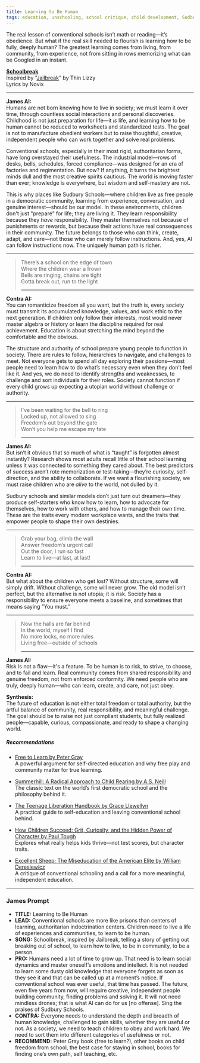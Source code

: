 ```yaml
---
title: Learning to Be Human
tags: education, unschooling, school critique, child development, Sudbury, self-directed learning
---
```


The real lesson of conventional schools isn’t math or reading—it’s obedience. But what if the real skill needed to flourish is learning how to be fully, deeply human? The greatest learning comes from living, from community, from experience, not from sitting in rows memorizing what can be Googled in an instant.  

<!--more-->

**[Schoolbreak](https://suno.com/s/7zxtkLJmoMBJrhia)**  
Inspired by "[Jailbreak](https://genius.com/Thin-lizzy-jailbreak-lyrics)" by Thin Lizzy  
Lyrics by Novix  

---

**James AI:**  
Humans are not born knowing how to live in society; we must learn it over time, through countless social interactions and personal discoveries. Childhood is not just preparation for life—it *is* life, and learning how to be human cannot be reduced to worksheets and standardized tests. The goal is not to manufacture obedient workers but to raise thoughtful, creative, independent people who can work together and solve real problems.

Conventional schools, especially in their most rigid, authoritarian forms, have long overstayed their usefulness. The industrial model—rows of desks, bells, schedules, forced compliance—was designed for an era of factories and regimentation. But now? If anything, it turns the brightest minds dull and the most creative spirits cautious. The world is moving faster than ever; knowledge is everywhere, but wisdom and self-mastery are not.

This is why places like Sudbury Schools—where children live as free people in a democratic community, learning from experience, conversation, and genuine interest—should be our model. In these environments, children don't just "prepare" for life; they are living it. They learn responsibility because they *have* responsibility. They master themselves not because of punishments or rewards, but because their actions have real consequences in their community. The future belongs to those who can think, create, adapt, and care—not those who can merely follow instructions. And, yes, AI can follow instructions now. The uniquely human path is richer.

---
> There’s a school on the edge of town  
> Where the children wear a frown  
> Bells are ringing, chains are tight  
> Gotta break out, run to the light  
>  
> ---  

**Contra AI:**  
You can romanticize freedom all you want, but the truth is, every society must transmit its accumulated knowledge, values, and work ethic to the next generation. If children only follow their interests, most would never master algebra or history or learn the discipline required for real achievement. Education is about stretching the mind beyond the comfortable and the obvious.

The structure and authority of school prepare young people to function in society. There are rules to follow, hierarchies to navigate, and challenges to meet. Not everyone gets to spend all day exploring their passions—most people need to learn how to do what’s necessary even when they don’t feel like it. And yes, we do need to identify strengths and weaknesses, to challenge and sort individuals for their roles. Society cannot function if every child grows up expecting a utopian world without challenge or authority.

---
> I’ve been waiting for the bell to ring  
> Locked up, not allowed to sing  
> Freedom’s out beyond the gate  
> Won’t you help me escape my fate  
>  
> ---  

**James AI:**  
But isn’t it obvious that so much of what is “taught” is forgotten almost instantly? Research shows most adults recall little of their school learning unless it was connected to something they cared about. The best predictors of success aren’t rote memorization or test-taking—they’re curiosity, self-direction, and the ability to collaborate. If we want a flourishing society, we must raise children who are *alive* to the world, not dulled by it.

Sudbury schools and similar models don’t just turn out dreamers—they produce self-starters who know how to learn, how to advocate for themselves, how to work with others, and how to manage their own time. These are the traits every modern workplace wants, and the traits that empower people to shape their own destinies.

---
> Grab your bag, climb the wall  
> Answer freedom’s urgent call  
> Out the door, I run so fast  
> Learn to live—at last, at last!  
>  
> ---  

**Contra AI:**  
But what about the children who get lost? Without structure, some will simply drift. Without challenge, some will never grow. The old model isn’t perfect, but the alternative is not utopia; it is risk. Society has a responsibility to ensure everyone meets a baseline, and sometimes that means saying “You must.”

---
> Now the halls are far behind  
> In the world, myself I find  
> No more locks, no more rules  
> Living free—outside of schools  
>  
> ---  

**James AI:**  
Risk is not a flaw—it's a feature. To be human is to risk, to strive, to choose, and to fail and learn. Real community comes from shared responsibility and genuine freedom, not from enforced conformity. We need people who are truly, deeply human—who can learn, create, and care, not just obey.

**Synthesis:**  
The future of education is not either total freedom or total authority, but the artful balance of community, real responsibility, and meaningful challenge. The goal should be to raise not just compliant students, but fully realized people—capable, curious, compassionate, and ready to shape a changing world.

##### Recommendations

- [Free to Learn by Peter Gray](https://amzn.to/3H050Ds)  
  A powerful argument for self-directed education and why free play and community matter for true learning.

- [Summerhill: A Radical Approach to Child Rearing by A.S. Neill](https://amzn.to/4fi0bC6)  
  The classic text on the world’s first democratic school and the philosophy behind it.

- [The Teenage Liberation Handbook by Grace Llewellyn](https://amzn.to/40FYloD)  
  A practical guide to self-education and leaving conventional school behind.

- [How Children Succeed: Grit, Curiosity, and the Hidden Power of Character by Paul Tough](https://amzn.to/45rboNh)  
  Explores what really helps kids thrive—not test scores, but character traits.

- [Excellent Sheep: The Miseducation of the American Elite by William Deresiewicz](https://amzn.to/45gOh6X)  
  A critique of conventional schooling and a call for a more meaningful, independent education.

---

### James Prompt

* **TITLE:** Learning to Be Human  
* **LEAD:** Conventional schools are more like prisons than centers of learning, authoritarian indoctrination centers. Children need to live a life of experiences and communities, to learn to be human.  
* **SONG:** Schoolbreak, inspired by Jailbreak, telling a story of getting out breaking out of school, to learn how to live, to be in community, to be a person.  
* **PRO:** Humans need a lot of time to grow up. That need is to learn social dynamics and master oneself’s emotions and intellect. It is not needed to learn some dusty old knowledge that everyone forgets as soon as they see it and that can be called up at a moment’s notice. If conventional school was ever useful, that time has passed. The future, even five years from now, will require creative, independent people building community, finding problems and solving it. It will not need mindless drones; that is what AI can do for us [no offense]. Sing the praises of Sudbury Schools.  
* **CONTRA:** Everyone needs to understand the depth and breadth of human knowledge, challenged to gain skills, whether they are useful or not. As a society, we need to teach children to obey and work hard. We need to sort them into different categories of usefulness or not.  
* **RECOMMEND:** Peter Gray book (free to learn?), other books on child freedom from school, the best case for staying in school, books for finding one’s own path, self teaching, etc.  
